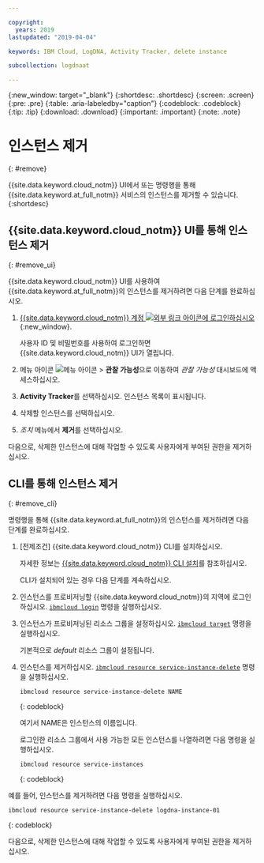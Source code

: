 ```yaml
---

copyright:
  years: 2019
lastupdated: "2019-04-04"

keywords: IBM Cloud, LogDNA, Activity Tracker, delete instance

subcollection: logdnaat

---
```


{:new_window: target="_blank"}
{:shortdesc: .shortdesc}
{:screen: .screen}
{:pre: .pre}
{:table: .aria-labeledby="caption"}
{:codeblock: .codeblock}
{:tip: .tip}
{:download: .download}
{:important: .important}
{:note: .note}

# 인스턴스 제거
{: #remove}

{{site.data.keyword.cloud_notm}} UI에서 또는 명령행을 통해 {{site.data.keyword.at_full_notm}} 서비스의 인스턴스를 제거할 수 있습니다.
{:shortdesc}



## {{site.data.keyword.cloud_notm}} UI를 통해 인스턴스 제거
{: #remove_ui}

{{site.data.keyword.cloud_notm}} UI를 사용하여 {{site.data.keyword.at_full_notm}}의 인스턴스를 제거하려면 다음 단계를 완료하십시오.

1. [{{site.data.keyword.cloud_notm}} 계정 ![외부 링크 아이콘](../../icons/launch-glyph.svg "외부 링크 아이콘")에 로그인하십시오](https://cloud.ibm.com/login){:new_window}.

	사용자 ID 및 비밀번호를 사용하여 로그인하면 {{site.data.keyword.cloud_notm}} UI가 열립니다.

2. 메뉴 아이콘 ![메뉴 아이콘](../../icons/icon_hamburger.svg) &gt; **관찰 가능성**으로 이동하여 *관찰 가능성* 대시보드에 액세스하십시오.

3. **Activity Tracker**를 선택하십시오. 인스턴스 목록이 표시됩니다.

4. 삭제할 인스턴스를 선택하십시오.

5. *조치* 메뉴에서 **제거**를 선택하십시오.

다음으로, 삭제한 인스턴스에 대해 작업할 수 있도록 사용자에게 부여된 권한을 제거하십시오.

## CLI를 통해 인스턴스 제거
{: #remove_cli}

명령행을 통해 {{site.data.keyword.at_full_notm}}의 인스턴스를 제거하려면 다음 단계를 완료하십시오.

1. [전제조건] {{site.data.keyword.cloud_notm}} CLI를 설치하십시오.

   자세한 정보는 [{{site.data.keyword.cloud_notm}} CLI 설치](/docs/cli?topic=cloud-cli-ibmcloud-cli#ibmcloud-cli)를 참조하십시오.

   CLI가 설치되어 있는 경우 다음 단계를 계속하십시오.

2. 인스턴스를 프로비저닝할 {{site.data.keyword.cloud_notm}}의 지역에 로그인하십시오. [`ibmcloud login`](/docs/cli/reference/ibmcloud?topic=cloud-cli-ibmcloud_cli#ibmcloud_login) 명령을 실행하십시오.

3. 인스턴스가 프로비저닝된 리소스 그룹을 설정하십시오. [`ibmcloud target`](/docs/cli/reference/ibmcloud?topic=cloud-cli-ibmcloud_cli#ibmcloud_target) 명령을 실행하십시오.

    기본적으로 *default* 리소스 그룹이 설정됩니다.

4. 인스턴스를 제거하십시오. [`ibmcloud resource service-instance-delete`](/docs/cli/reference/ibmcloud?topic=cloud-cli-ibmcloud_commands_resource#ibmcloud_resource_service_instance_delete) 명령을 실행하십시오.

    ```
    ibmcloud resource service-instance-delete NAME 
    ```
    {: codeblock}

    여기서 NAME은 인스턴스의 이름입니다.

    로그인한 리소스 그룹에서 사용 가능한 모든 인스턴스를 나열하려면 다음 명령을 실행하십시오.

    ```
    ibmcloud resource service-instances
    ```
    {: codeblock}
    
    
예를 들어, 인스턴스를 제거하려면 다음 명령을 실행하십시오.

```
ibmcloud resource service-instance-delete logdna-instance-01
```
{: codeblock}

다음으로, 삭제한 인스턴스에 대해 작업할 수 있도록 사용자에게 부여된 권한을 제거하십시오.


